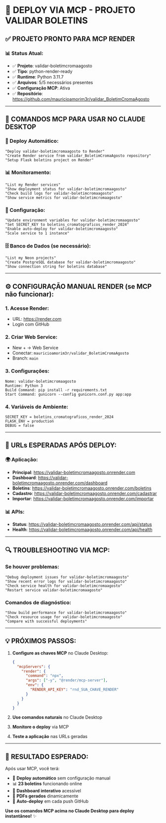 # 🚀 DEPLOY VIA MCP - PROJETO VALIDAR BOLETINS

## ✅ PROJETO PRONTO PARA MCP RENDER

### 📊 Status Atual:
- ✅ **Projeto**: validar-boletimcromaagosto  
- ✅ **Tipo**: python-render-ready
- ✅ **Runtime**: Python 3.11.7
- ✅ **Arquivos**: 5/5 necessários presentes
- ✅ **Configuração MCP**: Ativa
- ✅ **Repositório**: https://github.com/mauricioamorim3r/validar_BoletimCromaAgosto

---

## 🎯 COMANDOS MCP PARA USAR NO CLAUDE DESKTOP

### 🚀 Deploy Automático:
```
"Deploy validar-boletimcromaagosto to Render"
"Create Render service from validar_BoletimCromaAgosto repository"
"Setup Flask boletins project on Render"
```

### 📊 Monitoramento:
```
"List my Render services"
"Show deployment status for validar-boletimcromaagosto"
"Check build logs for validar-boletimcromaagosto"
"Show service metrics for validar-boletimcromaagosto"
```

### 🔧 Configuração:
```
"Update environment variables for validar-boletimcromaagosto"
"Set SECRET_KEY to boletins_cromatograficos_render_2024"
"Enable auto-deploy for validar-boletimcromaagosto"
"Scale service to 1 instance"
```

### 🗄️ Banco de Dados (se necessário):
```
"List my Neon projects"
"Create PostgreSQL database for validar-boletimcromaagosto"
"Show connection string for boletins database"
```

---

## ⚙️ CONFIGURAÇÃO MANUAL RENDER (se MCP não funcionar):

### 1. Acesse Render:
- URL: https://render.com
- Login com GitHub

### 2. Criar Web Service:
- New + → Web Service
- Conectar: `mauricioamorim3r/validar_BoletimCromaAgosto`
- Branch: `main`

### 3. Configurações:
```
Nome: validar-boletimcromaagosto
Runtime: Python 3
Build Command: pip install -r requirements.txt
Start Command: gunicorn --config gunicorn.conf.py app:app
```

### 4. Variáveis de Ambiente:
```
SECRET_KEY = boletins_cromatograficos_render_2024
FLASK_ENV = production
DEBUG = false
```

---

## 🎯 URLs ESPERADAS APÓS DEPLOY:

### 🌍 Aplicação:
- **Principal**: https://validar-boletimcromaagosto.onrender.com
- **Dashboard**: https://validar-boletimcromaagosto.onrender.com/dashboard
- **Boletins**: https://validar-boletimcromaagosto.onrender.com/boletins
- **Cadastro**: https://validar-boletimcromaagosto.onrender.com/cadastrar
- **Importar**: https://validar-boletimcromaagosto.onrender.com/importar

### 📊 APIs:
- **Status**: https://validar-boletimcromaagosto.onrender.com/api/status
- **Health**: https://validar-boletimcromaagosto.onrender.com/api/health

---

## 🔍 TROUBLESHOOTING VIA MCP:

### Se houver problemas:
```
"Debug deployment issues for validar-boletimcromaagosto"
"Show recent error logs for validar-boletimcromaagosto" 
"Check service health for validar-boletimcromaagosto"
"Restart service validar-boletimcromaagosto"
```

### Comandos de diagnóstico:
```
"Show build performance for validar-boletimcromaagosto"
"Check resource usage for validar-boletimcromaagosto"
"Compare with successful deployments"
```

---

## 💡 PRÓXIMOS PASSOS:

1. **Configure as chaves MCP** no Claude Desktop:
   ```json
   {
     "mcpServers": {
       "render": {
         "command": "npx",
         "args": ["-y", "@render/mcp-server"],
         "env": {
           "RENDER_API_KEY": "rnd_SUA_CHAVE_RENDER"
         }
       }
     }
   }
   ```

2. **Use comandos naturais** no Claude Desktop

3. **Monitore o deploy** via MCP

4. **Teste a aplicação** nas URLs geradas

---

## 🎉 RESULTADO ESPERADO:

Após usar MCP, você terá:
- 🚀 **Deploy automático** sem configuração manual
- 📊 **23 boletins** funcionando online
- 🎯 **Dashboard interativo** acessível
- 📄 **PDFs gerados** dinamicamente
- 🔄 **Auto-deploy** em cada push GitHub

**Use os comandos MCP acima no Claude Desktop para deploy instantâneo!** ✨